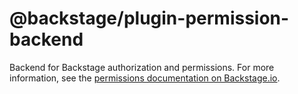 # @backstage/plugin-permission-backend

Backend for Backstage authorization and permissions. For more information, see the [permissions documentation on Backstage.io](https://backstage.io/docs/permissions/overview).
